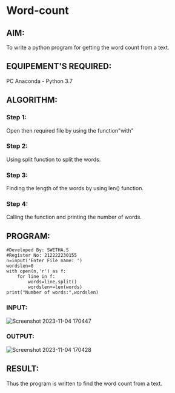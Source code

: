 # Word-count
## AIM:
To write a python program for getting the word count from a text.
## EQUIPEMENT'S REQUIRED: 
PC
Anaconda - Python 3.7
## ALGORITHM: 
### Step 1:
Open then required file by using the function"with"
### Step 2: 
Using split function to split the words.
### Step 3: 
Finding the length of the words by using len() function.
### Step 4:  
Calling the function and printing the number of words.

## PROGRAM:
```
#Developed By: SWETHA.S
#Register No: 212222230155
n=input('Enter File name: ')
wordslen=0
with open(n,'r') as f:
    for line in f:
        words=line.split()
        wordslen+=len(words)
print("Number of words:",wordslen)
```
### INPUT:

![Screenshot 2023-11-04 170447](https://github.com/swethaselvarajm/Word-count/assets/119525603/f1008f45-e796-4c3c-b90e-aee7f1c5642e)

### OUTPUT:

![Screenshot 2023-11-04 170428](https://github.com/swethaselvarajm/Word-count/assets/119525603/8efd3a09-4d1e-4308-b49c-c5d4758c93d5)

## RESULT:
Thus the program is written to find the word count from a text.
